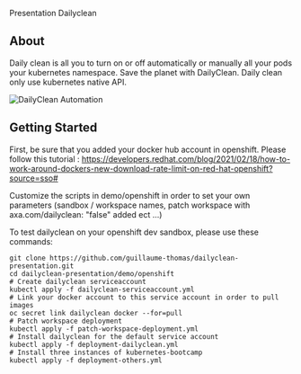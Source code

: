 Presentation Dailyclean

## About

Daily clean is all you to turn on or off automatically or manually all your pods your kubernetes namespace.
Save the planet with DailyClean.
Daily clean only use kubernetes native API.

![DailyClean Automation](./dailyclean-configuration.png "DailyClean Automation")

## Getting Started

First, be sure that you added your docker hub account in openshift. Please follow this tutorial : https://developers.redhat.com/blog/2021/02/18/how-to-work-around-dockers-new-download-rate-limit-on-red-hat-openshift?source=sso#

Customize the scripts in demo/openshift in order to set your own parameters (sandbox / workspace names, patch workspace with axa.com/dailyclean: "false" added ect ...)

To test dailyclean on your openshift dev sandbox, please use these commands:

```
git clone https://github.com/guillaume-thomas/dailyclean-presentation.git
cd dailyclean-presentation/demo/openshift
# Create dailyclean serviceaccount
kubectl apply -f dailyclean-serviceaccount.yml
# Link your docker account to this service account in order to pull images
oc secret link dailyclean docker --for=pull
# Patch workspace deployment
kubectl apply -f patch-workspace-deployment.yml
# Install dailyclean for the default service account
kubectl apply -f deployment-dailyclean.yml
# Install three instances of kubernetes-bootcamp
kubectl apply -f deployment-others.yml
```